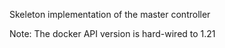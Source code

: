 Skeleton implementation of the master controller

Note: The docker API version is hard-wired to 1.21
